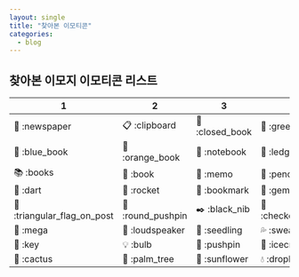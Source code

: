 ```yaml
---
layout: single
title: "찾아본 이모티콘"
categories:
  - blog
---
```


## 찾아본 이모지 이모티콘 리스트
|1|2|3|4|
|---|---|---|---|
|📰  :newspaper|📋 :clipboard|📕 :closed_book|📗 :green_book |
|📘  :blue_book|📙 :orange_book|📓 :notebook|📒 :ledger|
|📚  :books|📖 :book|📝 :memo|📝 :pencil|
|🎯  :dart|🚀 :rocket|🔖 :bookmark|💎 :gem|
|🚩  :triangular_flag_on_post|📍 :round_pushpin|✒️ :black_nib|🏁 :checkered_flag|
|📣  :mega|📢 :loudspeaker|🌱 :seedling|💦 :sweat_drops|
|🔑 :key|💡 :bulb|📌 :pushpin|🍦 :icecream|
|🌵 :cactus|🌴 :palm_tree|🌻 :sunflower|💧 :droplet|

